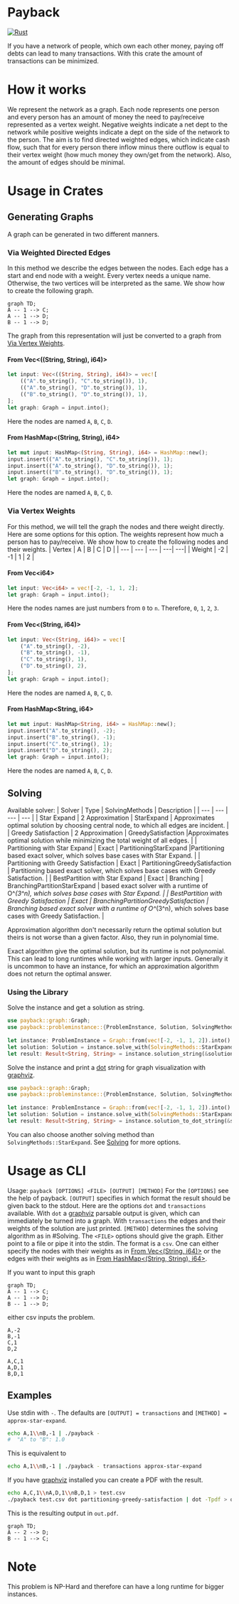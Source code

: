 # Payback
[![Rust](https://github.com/PantomInach/payback/actions/workflows/rust.yml/badge.svg)](https://github.com/PantomInach/payback/actions/workflows/rust.yml)

If you have a network of people, which own each other money, paying off debts can lead to many transactions. With this crate the amount of transactions can be minimized.

# How it works
We represent the network as a graph. Each node represents one person and every person has an amount of money the need to pay/receive represented as a vertex weight. Negative weights indicate a net dept to the network while positive weights indicate a dept on the side of the network to the person.
The aim is to find directed weighted edges, which indicate cash flow, such that for every person there inflow minus there outflow is equal to their vertex weight (how much money they own/get from the network). Also, the amount of edges should be minimal.

# Usage in Crates

## Generating Graphs
A graph can be generated in two different manners.

### Via Weighted Directed Edges
In this method we describe the edges between the nodes. Each edge has a start and end node with a weight. Every vertex needs a unique name. Otherwise, the two vertices will be interpreted as the same.
We show how to create the following graph.
```mermaid
graph TD;
A -- 1 --> C;
A -- 1 --> D;
B -- 1 --> D;
```
The graph from this representation will just be converted to a graph from [Via Vertex Weights](#via-vertex-weights).

#### From Vec<((String, String), i64)>
```rust
let input: Vec<((String, String), i64)> = vec![
    (("A".to_string(), "C".to_string()), 1),
    (("A".to_string(), "D".to_string()), 1),
    (("B".to_string(), "D".to_string()), 1),
];
let graph: Graph = input.into();
```
Here the nodes are named `A`, `B`, `C`, `D`.

#### From HashMap<(String, String), i64>
```rust
let mut input: HashMap<(String, String), i64> = HashMap::new();
input.insert(("A".to_string(), "C".to_string()), 1);
input.insert(("A".to_string(), "D".to_string()), 1);
input.insert(("B".to_string(), "D".to_string()), 1);
let graph: Graph = input.into();
```
Here the nodes are named `A`, `B`, `C`, `D`.

### Via Vertex Weights
For this method, we will tell the graph the nodes and there weight directly. Here are some options for this option. The weights represent how much a person has to pay/receive.
We show how to create the following nodes and their weights.
| Vertex | A | B | C | D |
| --- | --- | --- | ---| ---|
| Weight | -2 | -1 | 1 | 2 |

#### From Vec\<i64\>
```rust
let input: Vec<i64> = vec![-2, -1, 1, 2];
let graph: Graph = input.into();
```
Here the nodes names are just numbers from `0` to `n`. Therefore, `0`, `1`, `2`, `3`.

#### From Vec<(String, i64)>
```rust
let input: Vec<(String, i64)> = vec![
    ("A".to_string(), -2),
    ("B".to_string(), -1),
    ("C".to_string(), 1),
    ("D".to_string(), 2),
];
let graph: Graph = input.into();
```
Here the nodes are named `A`, `B`, `C`, `D`.

#### From HashMap<String, i64>
```rust
let mut input: HashMap<String, i64> = HashMap::new();
input.insert("A".to_string(), -2);
input.insert("B".to_string(), -1);
input.insert("C".to_string(), 1);
input.insert("D".to_string(), 2);
let graph: Graph = input.into();
```
Here the nodes are named `A`, `B`, `C`, `D`.

## Solving
Available solver:
| Solver | Type | SolvingMethods | Description |
| --- | --- | --- | --- |
| Star Expand | 2 Approximation | StarExpand | Approximates optimal solution by choosing central node, to which all edges are incident. |
| Greedy Satisfaction | 2 Approximation | GreedySatisfaction |Approximates optimal solution while minimizing the total weight of all edges. |
| Partitioning with Star Expand | Exact | PartitioningStarExpand |Partitioning based exact solver, which solves base cases with Star Expand. |
| Partitioning with Greedy Satisfaction | Exact | PartitioningGreedySatisfaction | Partitioning based exact solver, which solves base cases with Greedy Satisfaction. |
| BestPartition with Star Expand | Exact | Branching | BranchingPartitionStarExpand | based exact solver with a runtime of O^*(3^n), which solves base cases with Star Expand. |
| BestPartition with Greedy Satisfaction | Exact | BranchingPartitionGreedySatisfaction | Branching based exact solver with a runtime of O^*(3^n), which solves base cases with Greedy Satisfaction. |

Approximation algorithm don't necessarily return the optimal solution but theirs is not worse than a given factor. Also, they run in polynomial time.

Exact algorithm give the optimal solution, but its runtime is not polynomial. This can lead to long runtimes while working with larger inputs. Generally it is uncommon to have an instance, for which an approximation algorithm does not return the optimal answer.

### Using the Library
Solve the instance and get a solution as string.
```rust
use payback::graph::Graph;
use payback::probleminstance::{ProblemInstance, Solution, SolvingMethods};
                                                                                            
let instance: ProblemInstance = Graph::from(vec![-2, -1, 1, 2]).into();
let solution: Solution = instance.solve_with(SolvingMethods::StarExpand);
let result: Result<String, String> = instance.solution_string(&solution);
```
Solve the instance and print a [dot](https://graphviz.org/docs/layouts/dot/) string for graph visualization with [graphviz](https://graphviz.org).
```rust
use payback::graph::Graph;
use payback::probleminstance::{ProblemInstance, Solution, SolvingMethods};
                                                                                            
let instance: ProblemInstance = Graph::from(vec![-2, -1, 1, 2]).into();
let solution: Solution = instance.solve_with(SolvingMethods::StarExpand);
let result: Result<String, String> = instance.solution_to_dot_string(&solution);
```
You can also choose another solving method than `SolvingMethods::StarExpand`. See [Solving](#solving) for more options.

# Usage as CLI

Usage: `payback [OPTIONS] <FILE> [OUTPUT] [METHOD]`
For the `[OPTIONS]` see the help of payback.
`[OUTPUT]` specifies in which format the result should be given back to the stdout. Here are the options `dot` and `transactions` available. With `dot` a [graphviz](https://graphviz.org) parsable output is given, which can immediately be turned into a graph. With `transactions` the edges and their weights of the solution are just printed.
`[METHOD]` determines the solving algorithm as in #Solving.
The `<FILE>` options should give the graph. Either point to a file or pipe it into the stdin. The format is a `csv`. One can either specify the nodes with their weights as in [From Vec<(String, i64)>](#from-vecstring-i64) or the edges with their weights as in [From HashMap<(String, String), i64>](#from-hashmapstring-string-i64).

If you want to input this graph
```mermaid
graph TD;
A -- 1 --> C;
A -- 1 --> D;
B -- 1 --> D;
```
either csv inputs the problem.
```csv
A,-2
B,-1
C,1
D,2
```
```csv
A,C,1
A,D,1
B,D,1
```

## Examples
Use stdin with `-`. The defaults are `[OUTPUT] = transactions` and `[METHOD] = approx-star-expand`.
```bash
echo A,1\\nB,-1 | ./payback -
#  "A" to "B": 1.0
```
This is equivalent to
```bash
echo A,1\\nB,-1 | ./payback - transactions approx-star-expand
```

If you have [graphviz](https://graphviz.org) installed you can create a PDF with the result.
```bash
echo A,C,1\\nA,D,1\\nB,D,1 > test.csv
./payback test.csv dot partitioning-greedy-satisfaction | dot -Tpdf > out.pdf
```
This is the resulting output in `out.pdf`.
```mermaid
graph TD;
A -- 2 --> D;
B -- 1 --> C;
```

# Note
This problem is NP-Hard and therefore can have a long runtime for bigger instances.
